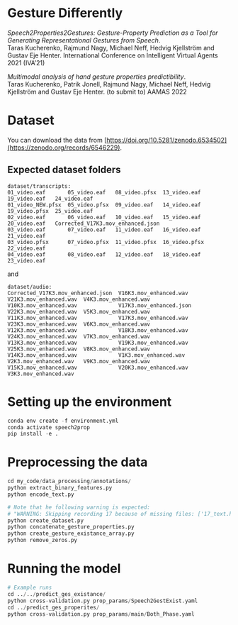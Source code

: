 # Gesture Differently
*Speech2Properties2Gestures: Gesture-Property Prediction as a Tool for Generating Representational Gestures from Speech*.   
Taras Kucherenko, Rajmund Nagy, Michael Neff, Hedvig Kjellström and Gustav Eje Henter.
International Conference on Intelligent Virtual Agents 2021 (IVA’21) 

*Multimodal analysis of hand gesture properties predictibility*.    
Taras Kucherenko, Patrik Jonell, Rajmund Nagy, Michael Neff, Hedvig Kjellström and Gustav Eje Henter.
(to submit to) AAMAS 2022

# Dataset

You can download the data from [https://doi.org/10.5281/zenodo.6534502](https://zenodo.org/records/6546229).

## Expected dataset folders
```
dataset/transcripts:
01_video.eaf       05_video.eaf   08_video.pfsx  13_video.eaf   19_video.eaf   24_video.eaf
01_video_NEW.pfsx  05_video.pfsx  09_video.eaf   14_video.eaf   19_video.pfsx  25_video.eaf
02_video.eaf       06_video.eaf   10_video.eaf   15_video.eaf   20_video.eaf   Corrected_V17K3.mov_enhanced.json
03_video.eaf       07_video.eaf   11_video.eaf   16_video.eaf   21_video.eaf
03_video.pfsx      07_video.pfsx  11_video.pfsx  16_video.pfsx  22_video.eaf
04_video.eaf       08_video.eaf   12_video.eaf   18_video.eaf   23_video.eaf
```
and
```
dataset/audio:
Corrected_V17K3.mov_enhanced.json  V16K3.mov_enhanced.wav   V21K3.mov_enhanced.wav  V4K3.mov_enhanced.wav
V10K3.mov_enhanced.wav             V17K3.mov_enhanced.json  V22K3.mov_enhanced.wav  V5K3.mov_enhanced.wav
V11K3.mov_enhanced.wav             V17K3.mov_enhanced.wav   V23K3.mov_enhanced.wav  V6K3.mov_enhanced.wav
V12K3.mov_enhanced.wav             V18K3.mov_enhanced.wav   V24K3.mov_enhanced.wav  V7K3.mov_enhanced.wav
V13K3.mov_enhanced.wav             V19K3.mov_enhanced.wav   V25K3.mov_enhanced.wav  V8K3.mov_enhanced.wav
V14K3.mov_enhanced.wav             V1K3.mov_enhanced.wav    V2K3.mov_enhanced.wav   V9K3.mov_enhanced.wav
V15K3.mov_enhanced.wav             V20K3.mov_enhanced.wav   V3K3.mov_enhanced.wav
```


# Setting up the environment
```python
conda env create -f environment.yml
conda activate speech2prop
pip install -e .
```

# Preprocessing the data
```python
cd my_code/data_processing/annotations/
python extract_binary_features.py  
python encode_text.py

# Note that he following warning is expected:
# "WARNING: Skipping recording 17 because of missing files: ['17_text.hdf5', '17_feat.hdf5']"
python create_dataset.py
python concatenate_gesture_properties.py 
python create_gesture_existance_array.py 
python remove_zeros.py
```

# Running the model
```python
# Example runs
cd ../../predict_ges_existance/
python cross-validation.py prop_params/Speech2GestExist.yaml 
cd ../predict_ges_properites/
python cross-validation.py prop_params/main/Both_Phase.yaml 
```

